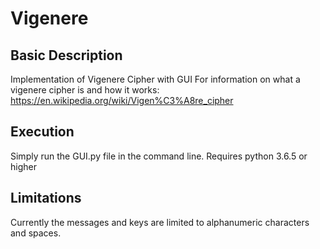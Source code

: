 # Vigenere
## Basic Description
Implementation of Vigenere Cipher with GUI
For information on what a vigenere cipher is and how it works:
https://en.wikipedia.org/wiki/Vigen%C3%A8re_cipher

## Execution
Simply run the GUI.py file in the command line. Requires python 3.6.5 or higher

## Limitations
Currently the messages and keys are limited to alphanumeric characters and spaces.

